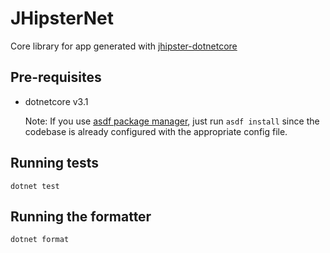 # JHipsterNet

Core library for app generated with [jhipster-dotnetcore](https://github.com/jhipster/jhipster-dotnetcore)

## Pre-requisites

* dotnetcore v3.1

    Note: If you use [asdf package manager](https://github.com/asdf-vm/asdf), just run `asdf install` since the codebase is already configured with the appropriate config file.

## Running tests

    dotnet test

## Running the formatter

    dotnet format
